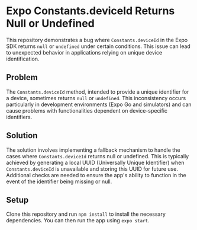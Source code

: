# Expo Constants.deviceId Returns Null or Undefined

This repository demonstrates a bug where `Constants.deviceId` in the Expo SDK returns `null` or `undefined` under certain conditions. This issue can lead to unexpected behavior in applications relying on unique device identification.

## Problem
The `Constants.deviceId` method, intended to provide a unique identifier for a device, sometimes returns `null` or `undefined`. This inconsistency occurs particularly in development environments (Expo Go and simulators) and can cause problems with functionalities dependent on device-specific identifiers.

## Solution
The solution involves implementing a fallback mechanism to handle the cases where `Constants.deviceId` returns null or undefined. This is typically achieved by generating a local UUID (Universally Unique Identifier) when `Constants.deviceId` is unavailable and storing this UUID for future use.  Additional checks are needed to ensure the app's ability to function in the event of the identifier being missing or null.

## Setup
Clone this repository and run `npm install` to install the necessary dependencies. You can then run the app using `expo start`.